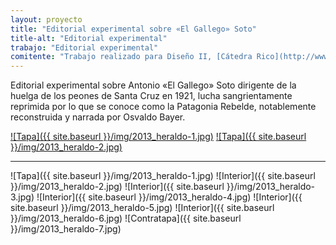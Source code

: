 ```yaml
---
layout: proyecto
title: "Editorial experimental sobre «El Gallego» Soto"
title-alt: "Editorial experimental"
trabajo: "Editorial experimental"
comitente: "Trabajo realizado para Diseño II, [Cátedra Rico](http://www.catedrarico.com.ar), FADU--UBA."
---
```


Editorial experimental sobre Antonio «El Gallego» Soto dirigente de la huelga de los peones de Santa Cruz en 1921, lucha sangrientamente reprimida por lo que se conoce como la Patagonia Rebelde, notablemente reconstruida y narrada por Osvaldo Bayer.

<a class="gallery" href="{{ site.baseurl }}/img/2013_heraldo-1.jpg" data-featherlight="image">![Tapa]({{ site.baseurl }}/img/2013_heraldo-1.jpg)</a>
<a class="gallery" href="{{ site.baseurl }}/img/2013_heraldo-2.jpg" data-featherlight="image">![Tapa]({{ site.baseurl }}/img/2013_heraldo-2.jpg)</a>

---

![Tapa]({{ site.baseurl }}/img/2013_heraldo-1.jpg)
![Interior]({{ site.baseurl }}/img/2013_heraldo-2.jpg)
![Interior]({{ site.baseurl }}/img/2013_heraldo-3.jpg)
![Interior]({{ site.baseurl }}/img/2013_heraldo-4.jpg)
![Interior]({{ site.baseurl }}/img/2013_heraldo-5.jpg)
![Interior]({{ site.baseurl }}/img/2013_heraldo-6.jpg)
![Contratapa]({{ site.baseurl }}/img/2013_heraldo-7.jpg)
